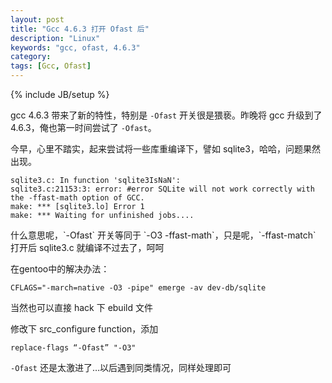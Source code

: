 ```yaml
---
layout: post
title: "Gcc 4.6.3 打开 Ofast 后"
description: "Linux"
keywords: "gcc, ofast, 4.6.3"
category: 
tags: [Gcc, Ofast]
---
```

{% include JB/setup %}

gcc 4.6.3 带来了新的特性，特别是 `-Ofast` 开关很是猥亵。昨晚将 gcc 升级到了 4.6.3，俺也第一时间尝试了 `-Ofast`。

今早，心里不踏实，起来尝试将一些库重编译下，譬如 sqlite3，哈哈，问题果然出现。

```
sqlite3.c: In function 'sqlite3IsNaN':
sqlite3.c:21153:3: error: #error SQLite will not work correctly with the -ffast-math option of GCC.
make: *** [sqlite3.lo] Error 1
make: *** Waiting for unfinished jobs....
```

<!-- more -->什么意思呢，`-Ofast` 开关等同于 `-O3 -ffast-math`，只是呢，`-ffast-match` 打开后 sqlite3.c 就编译不过去了，呵呵

在gentoo中的解决办法：

    CFLAGS="-march=native -O3 -pipe" emerge -av dev-db/sqlite

当然也可以直接 hack 下 ebuild 文件

修改下 src_configure function，添加

    replace-flags “-Ofast” "-O3"

`-Ofast` 还是太激进了…以后遇到同类情况，同样处理即可
